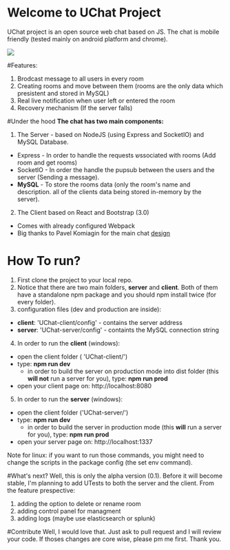 # Welcome to UChat Project
UChat project is an open source web chat based on JS.
The chat is mobile friendly (tested mainly on android platform and chrome).

![](http://gifyu.com/images/ultrachat.gif)

#Features:
1. Brodcast message to all users in every room 
2. Creating rooms and move between them (rooms are the only data which presistent and stored in MySQL)
3. Real live notification when user left or entered the room
4. Recovery mechanism (If the server falls)

#Under the hood
**The chat has two main components:**

1. The Server - based on NodeJS (using Express and SocketIO) and MySQL Database.
  * Express - In order to handle the requests שssociated with rooms (Add room and get rooms)
  * SocketIO - In order the handle the pupsub between the users and the server (Sending a message). 
  * **MySQL** - To store the rooms data (only the room's name and description. all of the clients data being stored in-memory by the server).
2.  The Client based on React and Bootstrap (3.0)
  * Comes with already configured Webpack
  * Big thanks to Pavel Komiagin for the main chat [design](http://bootsnipp.com/snippets/ZlkBn) 

# How To run?

1. First clone the project to your local repo.
2. Notice that there are two main folders, **server** and **client**. Both of them have a standalone npm package and you should npm install twice (for every folder).
3. configuration files (dev and production are inside):
  * **client**: 'UChat-client/config' - contains the server address
  * **server**: 'UChat-server/config' - containts the MySQL connection string
4. In order to run the **client** (windows): 
  * open the client folder ( 'UChat-client/')
  * type: **npm run dev** 
    * in order to build the server on production mode into dist folder (this **will not** run a server for you), type: **npm run prod**
  * open your client page on: http://localhost:8080
5. In order to run the **server** (windows): 
  * open the client folder ('UChat-server/')
  * type: **npm run dev** 
    * in order to build the server in production mode (this **will** run a server for you), type: **npm run prod**
  * open your server page on: http://localhost:1337
  
Note for linux: if you want to run those commands, you might need to change the scripts in the package config (the set env command).

#What's next?
Well, this is only the alpha version (0.1). 
Before it will become stable, I'm planning to add UTests to both the server and the client.
From the feature prespective:

1. adding the option to delete or rename room
2. adding control panel for managment
3. adding logs (maybe use elasticsearch or splunk)

#Contribute
Well, I would love that. Just ask to pull request and I will review your code.
If thoses changes are core wise, please pm me first. Thank you.


  
